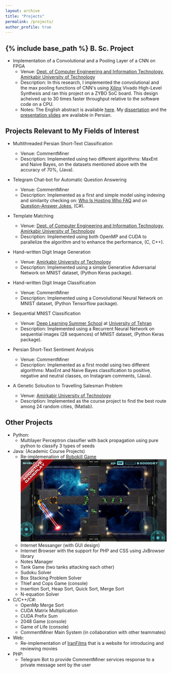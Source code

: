 ```yaml
---
layout: archive
title: "Projects"
permalink: /projects/
author_profile: true
---
```


{% include base_path %}
__B. Sc. Project__
------
* Implementation of a Convolutional and a Pooling Layer of a CNN on FPGA
  * Venue: [Dept. of Computer Engineering and Information Technology](http://ceit.aut.ac.ir/autcms/home.htm?depurl=computer-engineering&lang=en), [Amirkabir University of Technology](http://aut.ac.ir/aut/)
  * Description: In this research, I implemented the convolutional and the max pooling functions of CNN's using [Xilinx](https://www.xilinx.com/) Vivado High-Level Synthesis and ran this project on a ZYBO SoC board. This design acheived up to 30 times faster throughput relative to the software code on a CPU.
  * Notes: The English abstract is available [here](https://sinamahdipour.github.io/files/English%20Abstract.pdf). My [dissertation](https://sinamahdipour.github.io/files/Sina_Mahdipour_Report1.pdf) and the [presentation slides](https://sinamahdipour.github.io/files/Slides.pptx) are available in Persian.
 
Projects Relevant to My Fields of Interest
------
* Multithreaded Persian Short-Text Classification
  * Venue: CommentMiner
  * Description: Implemented using two different algorithms: MaxEnt and Naive Bayes, on the datasets mentioned above with the accuracy of 70%, (Java).

* Telegram Chat-bot for Automatic Question Answering
  * Venue: CommentMiner
  * Description: Implemented as a first and simple model using indexing and similarity checking on: [Who Is Hosting Who FAQ](https://www.whoishostingthis.com/resources/faq/) and on [Question-Answer Jokes](https://www.kaggle.com/jiriroz/qa-jokes), (C#).

* Template Matching
  * Venue: [Dept. of Computer Engineering and Information Technology](http://ceit.aut.ac.ir/autcms/home.htm?depurl=computer-engineering&lang=en), [Amirkabir University of Technology](http://aut.ac.ir/aut/)
  * Description: Implemented using both OpenMP and CUDA to parallelize the algorithm and to enhance the performance, (C, C++).

* Hand-written Digit Image Generation
  * Venue: [Amirkabir University of Technology](http://aut.ac.ir/aut/)
  * Description: Implemented using a simple Generative Adversarial Network on MNIST dataset, (Python Keras package).

* Hand-written Digit Image Classification
  * Venue: CommentMiner
  * Description: Implemented using a Convolutional Neural Network on MNIST dataset, (Python Tensorflow package).

* Sequential MNIST Classification
  * Venue: [Deep Learning Summer School](http://acm.ut.ac.ir/deeplearning/) at [University of Tehran](http://ut.ac.ir/en)
  * Description: Implemented using a Recurrent Neural Network on sequential images (28 sequences) of MNIST dataset, (Python Keras package).
  
* Persian Short-Text Sentiment Analysis
  * Venue: CommentMiner
  * Description: Implemented as a first model using two different algorithms: MaxEnt and Naive Bayes classification to positive, negative and neutral classes, on Instagram comments, (Java).

* A Genetic Soloution to Travelling Salesman Problem
  * Venue: [Amirkabir University of Technology](http://aut.ac.ir/aut/)
  * Description: Implemented as the course project to find the best route among 24 random cities, (Matlab).

Other Projects
------
* Python:
  * Multilayer Perceptron classifier with back propagation using pure python to classify 3 types of seeds
* Java: (Academic Course Projects)
  * Re-implemenation of [Robokill Game](https://www.crazygames.com/game/robokill-2)<br/><img src='/images/robokill.jpg'>
  * Internet Messanger (with GUI design)
  * Internet Browser with the support for PHP and CSS using JxBrowser library
  * Notes Manager
  * Tank Game (two tanks attacking each other)
  * Sudoku Solver
  * Box Stacking Problem Solver
  * Thief and Cops Game (console)
  * Insertion Sort, Heap Sort, Quick Sort, Merge Sort
  * N-equation Solver
* C/C++/C#:
  * OpenMp Merge Sort
  * CUDA Matrix Multiplication
  * CUDA Prefix Sum
  * 2048 Game (console)
  * Game of Life (console)
  * CommentMiner Main System (in collaboration with other teammates)
* Web:
  * Re-implementation of [IranFilms](https://iranfilms.org/) that is a website for introducing and reviewing movies
* PHP:
  * Telegram Bot to provide CommentMiner services response to a private message sent by the user



